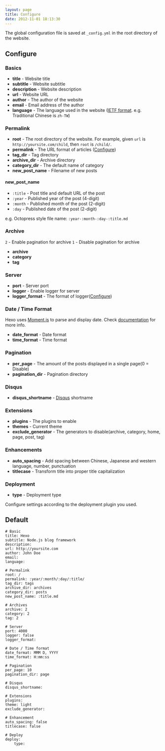 ```yaml
---
layout: page
title: Configure
date: 2012-11-01 18:13:30
---
```


The global configuration file is saved at `_config.yml` in the root directory of the website.

## Configure

### Basics

- **title** - Website title
- **subtitle** - Website subtitle
- **description** - Website description
- **url** - Website URL
- **author** - The author of the website
- **email** - Email address of the author
- **language** - The language used in the website ([IETF format](http://www.w3.org/International/articles/language-tags/). e.g. Traditional Chinese is `zh-TW`)

### Permalink

- **root** - The root directory of the website. For example, given `url` is `http://yoursite.com/child`, then `root` is `/child/`.
- **permalink** - The URL format of articles ([Configure](permalink.html))
- **tag_dir** - Tag directory
- **archive_dir** - Archive directory
- **category_dir** - The default name of category
- **new_post_name** - Filename of new posts

#### new_post_name

- `:title` - Post title and default URL of the post
- `:year` - Published year of the post (4-digit)
- `:month` - Published month of the post (2-digit)
- `:day` - Published date of the post (2-digit)

e.g. Octopress style file name: `:year-:month-:day-:title.md`

### Archive

`2` - Enable pagination for archive
`1` - Disable pagination for archive

- **archive**
- **category**
- **tag**

### Server

- **port** - Server port
- **logger** - Enable logger for server
- **logger_format** - The format of logger([Configure](http://www.senchalabs.org/connect/logger.html))

### Date / Time Format

Hexo uses [Moment.js] to parse and display date. Check [documentation](http://momentjs.com/docs/#/displaying/format/) for more info.

- **date_format** - Date format
- **time_format** - Time format

### Pagination

- **per_page** - The amount of the posts displayed in a single page(0 = Disable)
- **pagination_dir** - Pagination directory

### Disqus

- **disqus_shortname** - [Disqus] shortname

### Extensions

- **plugins** - The plugins to enable
- **themes** - Current theme
- **exclude_generator** - The generators to disable(archive, category, home, page, post, tag)

### Enhancements

- **auto_spacing** - Add spacing between Chinese, Japanese and western language, number, punctuation
- **titlecase** - Transform title into proper title capitalization

### Deployment

- **type** - Deployment type

Configure settings according to the deployment plugin you used.

## Default

	# Basic
	title: Hexo
	subtitle: Node.js blog framework
	description:
	url: http://yoursite.com
	author: John Doe
	email:
	language:

	# Permalink
	root: /
	permalink: :year/:month/:day/:title/
	tag_dir: tags
	archive_dir: archives
	category_dir: posts
	new_post_name: :title.md

	# Archives
	archive: 2
	category: 2
	tag: 2

	# Server
	port: 4000
	logger: false
	logger_format:

	# Date / Time format
	date_format: MMM D, YYYY
	time_format: H:mm:ss

	# Pagination
	per_page: 10
	pagination_dir: page

	# Disqus
	disqus_shortname:

	# Extensions
	plugins:
	theme: light
	exclude_generator:

	# Enhancement
	auto_spacing: false
	titlecase: false

	# Deploy
	deploy:
		type:

[Disqus]: http://disqus.com/
[Moment.js]: http://momentjs.com/